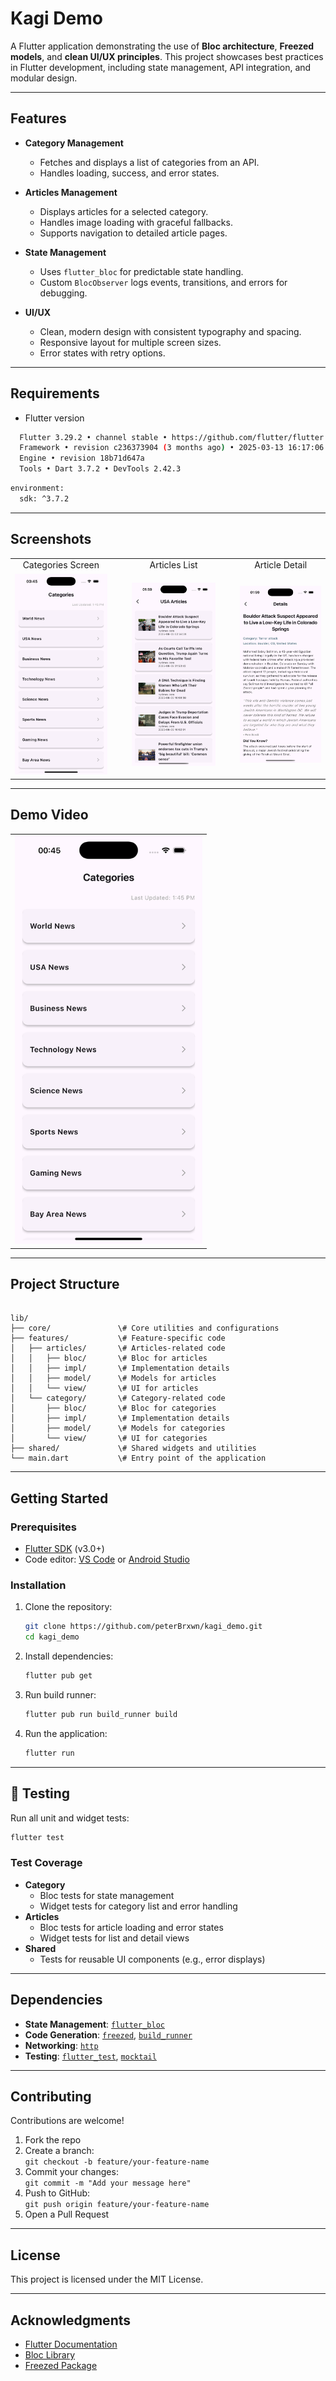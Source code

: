 # Kagi Demo

A Flutter application demonstrating the use of **Bloc architecture**, **Freezed models**, and **clean UI/UX principles**. This project showcases best practices in Flutter development, including state management, API integration, and modular design.

---

## Features

- **Category Management**
  - Fetches and displays a list of categories from an API.
  - Handles loading, success, and error states.

- **Articles Management**
  - Displays articles for a selected category.
  - Handles image loading with graceful fallbacks.
  - Supports navigation to detailed article pages.

- **State Management**
  - Uses `flutter_bloc` for predictable state handling.
  - Custom `BlocObserver` logs events, transitions, and errors for debugging.

- **UI/UX**
  - Clean, modern design with consistent typography and spacing.
  - Responsive layout for multiple screen sizes.
  - Error states with retry options.

---

## Requirements

- Flutter version

```bash
  Flutter 3.29.2 • channel stable • https://github.com/flutter/flutter.git
  Framework • revision c236373904 (3 months ago) • 2025-03-13 16:17:06 -0400
  Engine • revision 18b71d647a
  Tools • Dart 3.7.2 • DevTools 2.42.3
```

```bash
environment:
  sdk: ^3.7.2
```

---

## Screenshots

<table>
  <tr>
    <td align="center">Categories Screen</td>
    <td>&nbsp;&nbsp;&nbsp;</td>
    <td align="center">Articles List</td>
    <td>&nbsp;&nbsp;&nbsp;</td>
    <td align="center">Article Detail</td>
  </tr>
  <tr>
    <td><img src="assets/screenshots/categories_screen.png" width=270></td>
    <td>&nbsp;</td>
    <td><img src="assets/screenshots/article_list_screen.png" width=270></td>
    <td>&nbsp;</td>
    <td><img src="assets/screenshots/articles_details_screen.png" width=270></td>
  </tr>
</table>

---

## Demo Video

<table>
  <tr>
    <td align="center">
      <a href="assets/videos/demo_video.mp4">
        <img src="assets/screenshots/categories_screen.png" alt="Watch the Demo" width="300">
      </a>
    </td>
  </tr>
</table>

---

## Project Structure

```

lib/
├── core/               \# Core utilities and configurations
├── features/           \# Feature-specific code
│   ├── articles/       \# Articles-related code
│   │   ├── bloc/       \# Bloc for articles
│   │   ├── impl/       \# Implementation details
│   │   ├── model/      \# Models for articles
│   │   └── view/       \# UI for articles
│   └── category/       \# Category-related code
│       ├── bloc/       \# Bloc for categories
│       ├── impl/       \# Implementation details
│       ├── model/      \# Models for categories
│       └── view/       \# UI for categories
├── shared/             \# Shared widgets and utilities
└── main.dart           \# Entry point of the application

```

---

## Getting Started

### Prerequisites

- [Flutter SDK](https://docs.flutter.dev/get-started/install) (v3.0+)
- Code editor: [VS Code](https://code.visualstudio.com/) or [Android Studio](https://developer.android.com/studio)

### Installation

1. Clone the repository:

    ```bash
    git clone https://github.com/peterBrxwn/kagi_demo.git
    cd kagi_demo
    ```

2. Install dependencies:

    ```bash
    flutter pub get
    ```

3. Run build runner:

    ```bash
    flutter pub run build_runner build 
    ```

4. Run the application:

    ```bash
    flutter run
    ```

---

## 🧪 Testing

Run all unit and widget tests:

```bash
flutter test
```

### Test Coverage

- **Category**
  - Bloc tests for state management
  - Widget tests for category list and error handling
- **Articles**
  - Bloc tests for article loading and error states
  - Widget tests for list and detail views
- **Shared**
  - Tests for reusable UI components (e.g., error displays)

---

## Dependencies

- **State Management**: [`flutter_bloc`](https://pub.dev/packages/flutter_bloc)
- **Code Generation**: [`freezed`](https://pub.dev/packages/freezed), [`build_runner`](https://pub.dev/packages/build_runner)
- **Networking**: [`http`](https://pub.dev/packages/http)
- **Testing**: [`flutter_test`](https://api.flutter.dev/flutter/flutter_test/flutter_test-library.html), [`mocktail`](https://pub.dev/packages/mocktail)

---

## Contributing

Contributions are welcome!

1. Fork the repo  
2. Create a branch:  
   `git checkout -b feature/your-feature-name`  
3. Commit your changes:  
   `git commit -m "Add your message here"`  
4. Push to GitHub:  
   `git push origin feature/your-feature-name`  
5. Open a Pull Request

---

## License

This project is licensed under the MIT License.

---

## Acknowledgments

- [Flutter Documentation](https://docs.flutter.dev)  
- [Bloc Library](https://bloclibrary.dev)  
- [Freezed Package](https://pub.dev/packages/freezed)
